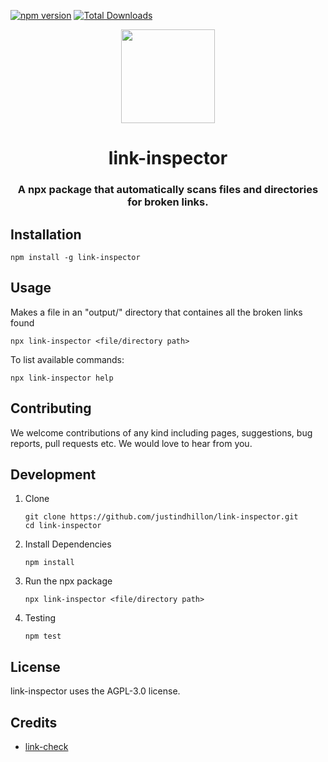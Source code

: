 [![npm version](https://badge.fury.io/js/link-inspector.svg)](https://badge.fury.io/js/link-inspector)
[![Total Downloads](https://img.shields.io/npm/dt/link-inspector)](https://www.npmjs.com/package/link-inspector)

<div align="center">
<img height="150px" src="https://github.com/justindhillon/link-inspector/assets/145078271/95108cfc-5979-4fb9-840f-a02ad60e0a67">
<h1>link-inspector</h1>
<h3>A npx package that automatically scans files and directories for broken links.</h3>
</div>

## Installation

   ```
   npm install -g link-inspector
   ```

## Usage

Makes a file in an "output/" directory that containes all the broken links found

    
    npx link-inspector <file/directory path>
    

To list available commands:

    npx link-inspector help

## Contributing
We welcome contributions of any kind including pages, suggestions, bug reports, pull requests etc. We would love to hear from you.

## Development
1. Clone

   ```
   git clone https://github.com/justindhillon/link-inspector.git
   cd link-inspector
   ```

2. Install Dependencies

   ```
   npm install
   ```

3. Run the npx package
   
   ```
   npx link-inspector <file/directory path>
   ```

4. Testing
   
    ```
    npm test
    ```

## License
link-inspector uses the AGPL-3.0 license.

## Credits
- [link-check](https://www.npmjs.com/package/link-check)

